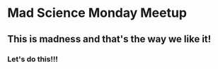 # Mad Science Monday Meetup
## This is madness and that's the way we like it!
### Let's do this!!!

